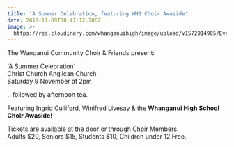 ```yaml
---
title: 'A Summer Celebration, featuring WHS Choir Awaside'
date: 2019-11-09T00:47:12.706Z
image: >-
  https://res.cloudinary.com/whanganuihigh/image/upload/v1572914905/Events/summer_celebration_poster_snip.jpg
---
```

The Wanganui Community Choir & Friends present:

'A Summer Celebration'  
Christ Church Anglican Church  
Saturday 9 November at 2pm

.. followed by afternoon tea.

Featuring Ingrid Culliford, Winifred Livesay & the **Whanganui High School Choir Awaside!**

Tickets are available at the door or through Choir Members.  
Adults $20, Seniors $15, Students $10, Children under 12 Free.
